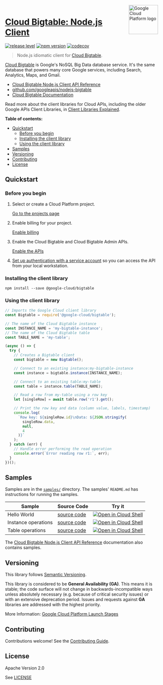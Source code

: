 <img src="https://avatars2.githubusercontent.com/u/2810941?v=3&s=96" alt="Google Cloud Platform logo" title="Google Cloud Platform" align="right" height="96" width="96"/>

# [Cloud Bigtable: Node.js Client](https://github.com/googleapis/nodejs-bigtable)


[![release level](https://img.shields.io/badge/release%20level-general%20availability%20%28GA%29-brightgreen.svg?style&#x3D;flat)](https://cloud.google.com/terms/launch-stages)
[![npm version](https://img.shields.io/npm/v/@google-cloud/bigtable.svg)](https://www.npmjs.org/package/@google-cloud/bigtable)
[![codecov](https://img.shields.io/codecov/c/github/googleapis/nodejs-bigtable/master.svg?style=flat)](https://codecov.io/gh/googleapis/nodejs-bigtable)

> Node.js idiomatic client for [Cloud Bigtable][product-docs].

[Cloud Bigtable](https://cloud.google.com/bigtable/docs/) is Google&#x27;s NoSQL Big Data database service. It&#x27;s the same database that powers many core Google services, including Search, Analytics, Maps, and Gmail.


* [Cloud Bigtable Node.js Client API Reference][client-docs]
* [github.com/googleapis/nodejs-bigtable](https://github.com/googleapis/nodejs-bigtable)
* [Cloud Bigtable Documentation][product-docs]

Read more about the client libraries for Cloud APIs, including the older
Google APIs Client Libraries, in [Client Libraries Explained][explained].

[explained]: https://cloud.google.com/apis/docs/client-libraries-explained

**Table of contents:**

* [Quickstart](#quickstart)
  * [Before you begin](#before-you-begin)
  * [Installing the client library](#installing-the-client-library)
  * [Using the client library](#using-the-client-library)
* [Samples](#samples)
* [Versioning](#versioning)
* [Contributing](#contributing)
* [License](#license)

## Quickstart

### Before you begin

1.  Select or create a Cloud Platform project.

    [Go to the projects page][projects]

1.  Enable billing for your project.

    [Enable billing][billing]

1.  Enable the Cloud Bigtable and Cloud Bigtable Admin APIs.

    [Enable the APIs][enable_api]

1.  [Set up authentication with a service account][auth] so you can access the
    API from your local workstation.

[projects]: https://console.cloud.google.com/project
[billing]: https://support.google.com/cloud/answer/6293499#enable-billing
[enable_api]: https://console.cloud.google.com/flows/enableapi?apiid=bigtable.googleapis.com,bigtableadmin.googleapis.com
[auth]: https://cloud.google.com/docs/authentication/getting-started

### Installing the client library

    npm install --save @google-cloud/bigtable

### Using the client library

[embedmd]:# (samples/quickstart.js javascript /.*Imports/ /}\)\(\);/)
```javascript
// Imports the Google Cloud client library
const Bigtable = require('@google-cloud/bigtable');

// The name of the Cloud Bigtable instance
const INSTANCE_NAME = 'my-bigtable-instance';
// The name of the Cloud Bigtable table
const TABLE_NAME = 'my-table';

(async () => {
  try {
    // Creates a Bigtable client
    const bigtable = new Bigtable();

    // Connect to an existing instance:my-bigtable-instance
    const instance = bigtable.instance(INSTANCE_NAME);

    // Connect to an existing table:my-table
    const table = instance.table(TABLE_NAME);

    // Read a row from my-table using a row key
    let [singleRow] = await table.row('r1').get();

    // Print the row key and data (column value, labels, timestamp)
    console.log(
      `Row key: ${singleRow.id}\nData: ${JSON.stringify(
        singleRow.data,
        null,
        4
      )}`
    );
  } catch (err) {
    // Handle error performing the read operation
    console.error(`Error reading row r1:`, err);
  }
})();
```

## Samples

Samples are in the [`samples/`](https://github.com/googleapis/nodejs-bigtable/tree/master/samples) directory. The samples' `README.md`
has instructions for running the samples.

| Sample                      | Source Code                       | Try it |
| --------------------------- | --------------------------------- | ------ |
| Hello World | [source code](https://github.com/googleapis/nodejs-bigtable/blob/master/samples/hello-world/index.js) | [![Open in Cloud Shell][shell_img]](https://console.cloud.google.com/cloudshell/open?git_repo=https://github.com/googleapis/nodejs-bigtable&page=editor&open_in_editor=samples/hello-world/index.js,samples/hello-world/README.md) |
| Instance operations | [source code](https://github.com/googleapis/nodejs-bigtable/blob/master/samples/instances.js) | [![Open in Cloud Shell][shell_img]](https://console.cloud.google.com/cloudshell/open?git_repo=https://github.com/googleapis/nodejs-bigtable&page=editor&open_in_editor=samples/instances.js,samples/README.md) |
| Table operations | [source code](https://github.com/googleapis/nodejs-bigtable/blob/master/samples/tableadmin.js) | [![Open in Cloud Shell][shell_img]](https://console.cloud.google.com/cloudshell/open?git_repo=https://github.com/googleapis/nodejs-bigtable&page=editor&open_in_editor=samples/tableadmin.js,samples/README.md) |

The [Cloud Bigtable Node.js Client API Reference][client-docs] documentation
also contains samples.

## Versioning

This library follows [Semantic Versioning](http://semver.org/).

This library is considered to be **General Availability (GA)**. This means it
is stable; the code surface will not change in backwards-incompatible ways
unless absolutely necessary (e.g. because of critical security issues) or with
an extensive deprecation period. Issues and requests against **GA** libraries
are addressed with the highest priority.

More Information: [Google Cloud Platform Launch Stages][launch_stages]

[launch_stages]: https://cloud.google.com/terms/launch-stages

## Contributing

Contributions welcome! See the [Contributing Guide](https://github.com/googleapis/nodejs-bigtable/blob/master/.github/CONTRIBUTING.md).

## License

Apache Version 2.0

See [LICENSE](https://github.com/googleapis/nodejs-bigtable/blob/master/LICENSE)

[client-docs]: https://cloud.google.com/nodejs/docs/reference/bigtable/latest/
[product-docs]: https://cloud.google.com/bigtable/docs/
[shell_img]: //gstatic.com/cloudssh/images/open-btn.png

